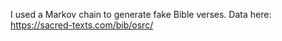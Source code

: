 I used a Markov chain to generate fake Bible verses. 
Data here: https://sacred-texts.com/bib/osrc/
